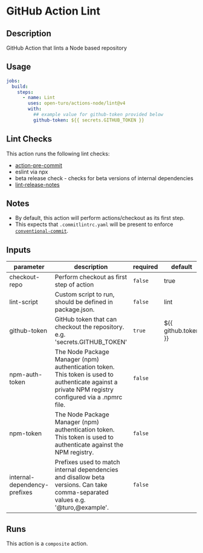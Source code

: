 # GitHub Action Lint

<!-- prettier-ignore-start -->
<!-- action-docs-description source="action.yaml" -->
## Description

GitHub Action that lints a Node based repository
<!-- action-docs-description -->
<!-- prettier-ignore-end -->

## Usage

```yaml
jobs:
  build:
    steps:
      - name: Lint
        uses: open-turo/actions-node/lint@v4
        with:
          ## example value for github-token provided below
          github-token: ${{ secrets.GITHUB_TOKEN }}
```

## Lint Checks

This action runs the following lint checks:

- [action-pre-commit](https://github.com/open-turo/action-pre-commit)
- eslint via npx
- beta release check - checks for beta versions of internal dependencies
- [lint-release-notes](https://github.com/open-turo/actions-release/tree/main/lint-release-notes)

## Notes

- By default, this action will perform actions/checkout as its first step.
- This expects that `.commitlintrc.yaml` will be present to enforce [`conventional-commit`](https://github.com/wagoid/commitlint-github-action).

<!-- prettier-ignore-start -->
<!-- action-docs-inputs source="action.yaml" -->
## Inputs

| parameter | description | required | default |
| --- | --- | --- | --- |
| checkout-repo | Perform checkout as first step of action | `false` | true |
| lint-script | Custom script to run, should be defined in package.json. | `false` | lint |
| github-token | GitHub token that can checkout the repository. e.g. 'secrets.GITHUB_TOKEN' | `true` | ${{ github.token }} |
| npm-auth-token | The Node Package Manager (npm) authentication token. This token is used to authenticate against a private NPM registry configured via a .npmrc file. | `false` |  |
| npm-token | The Node Package Manager (npm) authentication token. This token is used to authenticate against the NPM registry. | `false` |  |
| internal-dependency-prefixes | Prefixes used to match internal dependencies and disallow beta versions. Can take comma-separated values e.g. '@turo,@example'. | `false` |  |
<!-- action-docs-inputs -->
<!-- action-docs-outputs source="action.yaml" -->

<!-- action-docs-outputs -->
<!-- action-docs-runs source="action.yaml" -->
## Runs

This action is a `composite` action.
<!-- action-docs-runs -->
<!-- action-docs-usage source="action.yaml"  -->
<!-- action-docs-usage -->
<!-- prettier-ignore-end -->
